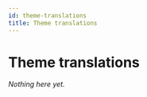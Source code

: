 ```yaml
---
id: theme-translations
title: Theme translations
---
```


# Theme translations

*Nothing here yet.*
